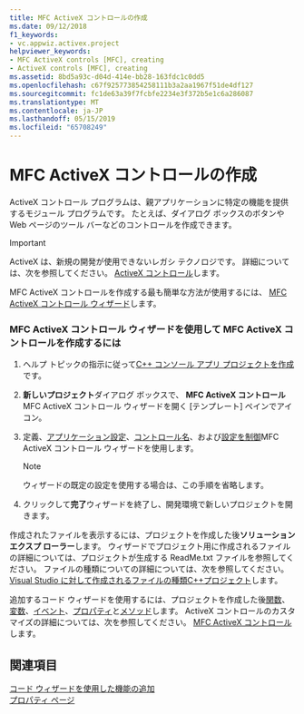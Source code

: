```yaml
---
title: MFC ActiveX コントロールの作成
ms.date: 09/12/2018
f1_keywords:
- vc.appwiz.activex.project
helpviewer_keywords:
- MFC ActiveX controls [MFC], creating
- ActiveX controls [MFC], creating
ms.assetid: 8bd5a93c-d04d-414e-bb28-163fdc1c0dd5
ms.openlocfilehash: c67f925773854258111b3a2aa1967f51de4df127
ms.sourcegitcommit: fc1de63a39f7fcbfe2234e3f372b5e1c6a286087
ms.translationtype: MT
ms.contentlocale: ja-JP
ms.lasthandoff: 05/15/2019
ms.locfileid: "65708249"
---
```

# <a name="creating-an-mfc-activex-control"></a>MFC ActiveX コントロールの作成

ActiveX コントロール プログラムは、親アプリケーションに特定の機能を提供するモジュール プログラムです。 たとえば、ダイアログ ボックスのボタンや Web ページのツール バーなどのコントロールを作成できます。

>[!IMPORTANT]
> ActiveX は、新規の開発が使用できないレガシ テクノロジです。 詳細については、次を参照してください。 [ActiveX コントロール](../activex-controls.md)します。

MFC ActiveX コントロールを作成する最も簡単な方法が使用するには、 [MFC ActiveX コントロール ウィザード](../../mfc/reference/mfc-activex-control-wizard.md)します。

### <a name="to-create-an-mfc-activex-control-using-the-mfc-activex-control-wizard"></a>MFC ActiveX コントロール ウィザードを使用して MFC ActiveX コントロールを作成するには

1. ヘルプ トピックの指示に従って[C++ コンソール アプリ プロジェクトを作成](../../get-started/tutorial-console-cpp.md)です。

1. **新しいプロジェクト**ダイアログ ボックスで、 **MFC ActiveX コントロール**MFC ActiveX コントロール ウィザードを開く [テンプレート] ペインでアイコン。

1. 定義、[アプリケーション設定](../../mfc/reference/application-settings-mfc-activex-control-wizard.md)、[コントロール名](../../mfc/reference/control-names-mfc-activex-control-wizard.md)、および[設定を制御](../../mfc/reference/control-settings-mfc-activex-control-wizard.md)MFC ActiveX コントロール ウィザードを使用します。

    > [!NOTE]
    >  ウィザードの既定の設定を使用する場合は、この手順を省略します。

1. クリックして**完了**ウィザードを終了し、開発環境で新しいプロジェクトを開きます。

作成されたファイルを表示するには、プロジェクトを作成した後**ソリューション エクスプ ローラー**します。 ウィザードでプロジェクト用に作成されるファイルの詳細については、プロジェクトが生成する ReadMe.txt ファイルを参照してください。 ファイルの種類についての詳細については、次を参照してください。 [Visual Studio に対して作成されるファイルの種類C++プロジェクト](../../build/reference/file-types-created-for-visual-cpp-projects.md)します。

追加するコード ウィザードを使用するには、プロジェクトを作成した後[関数](../../ide/add-member-function-wizard.md)、[変数](../../ide/add-member-variable-wizard.md)、[イベント](../../ide/add-event-wizard.md)、[プロパティ](../../ide/names-add-property-wizard.md)と[メソッド](../../ide/add-method-wizard.md)します。 ActiveX コントロールのカスタマイズの詳細については、次を参照してください。 [MFC ActiveX コントロール](../../mfc/mfc-activex-controls.md)します。

## <a name="see-also"></a>関連項目

[コード ウィザードを使用した機能の追加](../../ide/adding-functionality-with-code-wizards-cpp.md)<br/>
[プロパティ ページ](../../build/reference/property-pages-visual-cpp.md)


